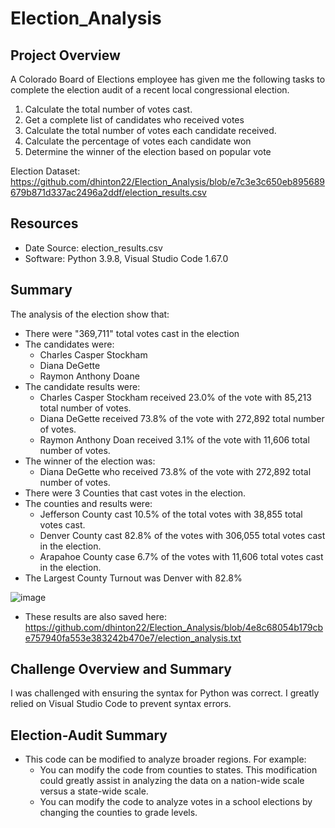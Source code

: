 # Election_Analysis

## Project Overview
A Colorado Board of Elections employee has given me the following tasks to complete the election audit of a recent local congressional election.

1. Calculate the total number of votes cast.
2. Get a complete list of candidates who received votes
3. Calculate the total number of votes each candidate received. 
4. Calculate the percentage of votes each candidate won
5. Determine the winner of the election based on popular vote

Election Dataset: https://github.com/dhinton22/Election_Analysis/blob/e7c3e3c650eb895689679b871d337ac2496a2ddf/election_results.csv

## Resources
- Date Source: election_results.csv
- Software: Python 3.9.8, Visual Studio Code 1.67.0

## Summary
The analysis of the election show that:
- There were "369,711" total votes cast in the election
- The candidates were:
    - Charles Casper Stockham
    - Diana DeGette
    - Raymon Anthony Doane
- The candidate results were:
    - Charles Casper Stockham received 23.0% of the vote with 85,213 total number of votes.
    - Diana DeGette received 73.8% of the vote with 272,892 total number of votes.
    - Raymon Anthony Doan received 3.1% of the vote with 11,606 total number of votes.
- The winner of the election was: 
    - Diana DeGette who received 73.8% of the vote with 272,892 total number of votes.
- There were 3 Counties that cast votes in the election. 
- The counties and results were:
    - Jefferson County cast 10.5% of the total votes with 38,855 total votes cast.
    - Denver County cast 82.8% of the votes with 306,055 total votes cast in the election.
    - Arapahoe County case 6.7% of the votes with 11,606 total votes cast in the election. 
- The Largest County Turnout was Denver with 82.8%    

![image](https://user-images.githubusercontent.com/103547108/167306495-64271f25-bcef-47d8-8e80-930d4b3d3129.png)

 - These results are also saved here: https://github.com/dhinton22/Election_Analysis/blob/4e8c68054b179cbe757940fa553e383242b470e7/election_analysis.txt

## Challenge Overview and Summary
I was challenged with ensuring the syntax for Python was correct. I greatly relied on Visual Studio Code to prevent syntax errors. 

## Election-Audit Summary
- This code can be modified to analyze broader regions. For example:
    - You can modify the code from counties to states. This modification could greatly assist in analyzing the data on a nation-wide scale versus a state-wide scale. 
    - You can modify the code to analyze votes in a school elections by changing the counties to grade levels. 
